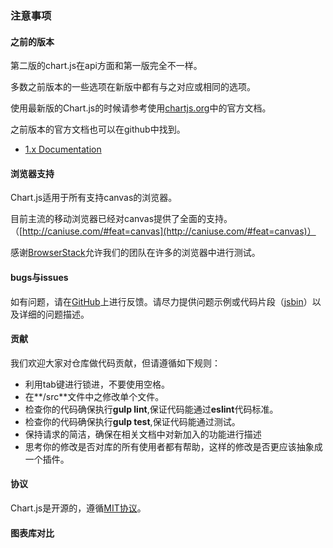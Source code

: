 ### 注意事项
<span id="previous"></span>
#### 之前的版本
第二版的chart.js在api方面和第一版完全不一样。

多数之前版本的一些选项在新版中都有与之对应或相同的选项。

使用最新版的Chart.js的时候请参考使用[chartjs.org](http://www.chartjs.org/docs/)中的官方文档。

之前版本的官方文档也可以在github中找到。
	
* [1.x Documentation](https://github.com/chartjs/Chart.js/tree/v1.1.1/docs)  

<span id="browser"></span>
#### 浏览器支持
Chart.js适用于所有支持canvas的浏览器。

目前主流的移动浏览器已经对canvas提供了全面的支持。（[http://caniuse.com/#feat=canvas](http://caniuse.com/#feat=canvas)）

感谢[BrowserStack](https://browserstack.com)允许我们的团队在许多的浏览器中进行测试。

<span id="bugs"></span>
#### bugs与issues
如有问题，请在[GitHub](https://github.com/chartjs/Chart.js)上进行反馈。请尽力提供问题示例或代码片段（[jsbin](jsbin.com)）以及详细的问题描述。

<span id="contribution"></span>
#### 贡献
我们欢迎大家对仓库做代码贡献，但请遵循如下规则：
 
* 利用tab键进行锁进，不要使用空格。
* 在**/src**文件中之修改单个文件。
* 检查你的代码确保执行**gulp lint**,保证代码能通过**eslint**代码标准。
* 检查你的代码确保执行**gulp test**,保证代码能通过测试。
* 保持请求的简洁，确保在相关文档中对新加入的功能进行描述
* 思考你的修改是否对库的所有使用者都有帮助，这样的修改是否更应该抽象成一个插件。

<span id="license"></span>
#### 协议
Chart.js是开源的，遵循[MIT协议](http://opensource.org/licenses/MIT)。

<span id="charting"></span>
#### 图表库对比
